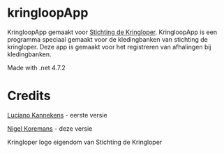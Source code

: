 # kringloopApp
KringloopApp gemaakt voor [Stichting de Kringloper](https://www.kringloper.nl).
KringloopApp is een programma speciaal gemaakt voor de kledingbanken van stichting de kringloper.
Deze app is gemaakt voor het registreren van afhalingen bij kledingbanken.

Made with .net 4.7.2

# Credits

[Luciano Kannekens](https://www.github.com/foxydepiraat/kringloopApp) - eerste versie

[Nigel Koremans](https://www.github.com/HyperNeutron/) - deze versie

Kringloper logo eigendom van Stichting de Kringloper

